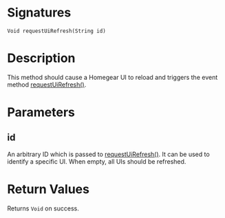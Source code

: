 <!---
{
    "category": "UI",
    "name": "requestUiRefresh",
    "shortDescription": "Requests the UI to be reloaded"
}
--->

# Signatures

```
Void requestUiRefresh(String id)
```

# Description

This method should cause a Homegear UI to reload and triggers the event method [requestUiRefresh()](#requestUiRefreshEvent).


# Parameters

## id

An arbitrary ID which is passed to [requestUiRefresh()](#requestUiRefreshEvent). It can be used to identify a specific UI. When empty, all UIs should be refreshed.

# Return Values

Returns `Void` on success.
